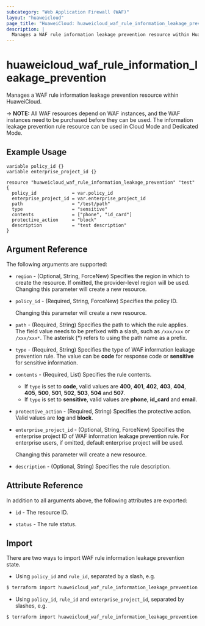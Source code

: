 ```yaml
---
subcategory: "Web Application Firewall (WAF)"
layout: "huaweicloud"
page_title: "HuaweiCloud: huaweicloud_waf_rule_information_leakage_prevention"
description: |
  Manages a WAF rule information leakage prevention resource within HuaweiCloud.
---
```


# huaweicloud_waf_rule_information_leakage_prevention

Manages a WAF rule information leakage prevention resource within HuaweiCloud.

-> **NOTE:** All WAF resources depend on WAF instances, and the WAF instances need to be purchased before they can be
used. The information leakage prevention rule resource can be used in Cloud Mode and Dedicated Mode.

## Example Usage

```hcl
variable policy_id {}
variable enterprise_project_id {}

resource "huaweicloud_waf_rule_information_leakage_prevention" "test" {
  policy_id             = var.policy_id
  enterprise_project_id = var.enterprise_project_id
  path                  = "/test/path"
  type                  = "sensitive"
  contents              = ["phone", "id_card"]
  protective_action     = "block"
  description           = "test description"
}
```

## Argument Reference

The following arguments are supported:

* `region` - (Optional, String, ForceNew) Specifies the region in which to create the resource.
  If omitted, the provider-level region will be used. Changing this parameter will create a new resource.

* `policy_id` - (Required, String, ForceNew) Specifies the policy ID.

  Changing this parameter will create a new resource.

* `path` - (Required, String) Specifies the path to which the rule applies. The field value needs to be prefixed
  with a slash, such as `/xxx/xxx` or `/xxx/xxx*`. The asterisk (*) refers to using the path name as a prefix.

* `type` - (Required, String) Specifies the type of WAF information leakage prevention rule. The value can be **code**
  for response code or **sensitive** for sensitive information.

* `contents` - (Required, List) Specifies the rule contents.
  + If `type` is set to **code**, valid values are **400**, **401**, **402**, **403**, **404**, **405**, **500**,
  **501**, **502**, **503**, **504** and **507**.
  + If `type` is set to **sensitive**, valid values are **phone**, **id_card** and **email**.

* `protective_action` - (Required, String) Specifies the protective action. Valid values are **log** and **block**.

* `enterprise_project_id` - (Optional, String, ForceNew) Specifies the enterprise project ID of WAF information leakage
  prevention rule. For enterprise users, if omitted, default enterprise project will be used.

  Changing this parameter will create a new resource.

* `description` - (Optional, String) Specifies the rule description.

## Attribute Reference

In addition to all arguments above, the following attributes are exported:

* `id` - The resource ID.

* `status` - The rule status.

## Import

There are two ways to import WAF rule information leakage prevention state.

* Using `policy_id` and `rule_id`, separated by a slash, e.g.

```bash
$ terraform import huaweicloud_waf_rule_information_leakage_prevention.test <policy_id>/<rule_id>
```

* Using `policy_id`, `rule_id` and `enterprise_project_id`, separated by slashes, e.g.

```bash
$ terraform import huaweicloud_waf_rule_information_leakage_prevention.test <policy_id>/<rule_id>/<enterprise_project_id>
```
